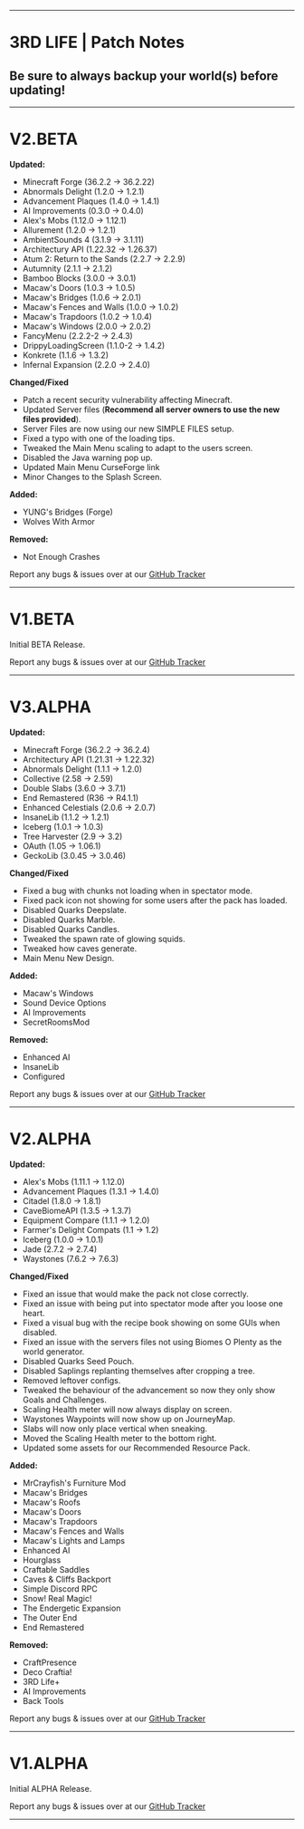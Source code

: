------------------------------------------------------------------------------------------------------------------------------------------------------------- 
# 3RD LIFE | Patch Notes
## Be sure to always backup your world(s) before updating!
-------------------------------------------------------------------------------------------------------------------------------------------------------------
<h1>V2.BETA</h1>

**Updated:**
+ Minecraft Forge (36.2.2 → 36.2.22)
+ Abnormals Delight (1.2.0 → 1.2.1)
+ Advancement Plaques (1.4.0 → 1.4.1)
+ AI Improvements (0.3.0 → 0.4.0)
+ Alex's Mobs (1.12.0 → 1.12.1)
+ Allurement (1.2.0 → 1.2.1)
+ AmbientSounds 4 (3.1.9 → 3.1.11)
+ Architectury API (1.22.32 → 1.26.37)
+ Atum 2: Return to the Sands (2.2.7 → 2.2.9)
+ Autumnity (2.1.1 → 2.1.2)
+ Bamboo Blocks (3.0.0 → 3.0.1)
+ Macaw's Doors (1.0.3 → 1.0.5)
+ Macaw's Bridges (1.0.6 → 2.0.1)
+ Macaw's Fences and Walls (1.0.0 → 1.0.2)
+ Macaw's Trapdoors (1.0.2 → 1.0.4)
+ Macaw's Windows (2.0.0 → 2.0.2)
+ FancyMenu (2.2.2-2 → 2.4.3)
+ DrippyLoadingScreen (1.1.0-2 → 1.4.2)
+ Konkrete (1.1.6 → 1.3.2)
+ Infernal Expansion (2.2.0 → 2.4.0)

**Changed/Fixed**
+ Patch a recent security vulnerability affecting Minecraft.
+ Updated Server files (**Recommend all server owners to use the new files provided**).
+ Server Files are now using our new SIMPLE FILES setup.
+ Fixed a typo with one of the loading tips.
+ Tweaked the Main Menu scaling to adapt to the users screen.
+ Disabled the Java warning pop up.
+ Updated Main Menu CurseForge link
+ Minor Changes to the Splash Screen.

**Added:**
+ YUNG's Bridges (Forge)
+ Wolves With Armor


**Removed:**
+ Not Enough Crashes

Report any bugs & issues over at our [GitHub Tracker](https://github.com/AMPZNetwork/3RD-LIFE)

---------------------------------------------------------------------------------
<h1>V1.BETA</h1>

Initial BETA Release.

Report any bugs & issues over at our [GitHub Tracker](https://github.com/AMPZNetwork/3RD-LIFE)

---------------------------------------------------------------------------------
<h1>V3.ALPHA</h1>


**Updated:**
+ Minecraft Forge (36.2.2 → 36.2.4)
+ Architectury API (1.21.31 → 1.22.32)
+ Abnormals Delight (1.1.1 → 1.2.0)
+ Collective (2.58 → 2.59)
+ Double Slabs (3.6.0 → 3.7.1)
+ End Remastered (R36 → R4.1.1)
+ Enhanced Celestials (2.0.6 → 2.0.7)
+ InsaneLib (1.1.2 → 1.2.1)
+ Iceberg (1.0.1 → 1.0.3)
+ Tree Harvester (2.9 → 3.2)
+ OAuth (1.05 → 1.06.1) 
+ GeckoLib (3.0.45 → 3.0.46)

**Changed/Fixed**
+ Fixed a bug with chunks not loading when in spectator mode.
+ Fixed pack icon not showing for some users after the pack has loaded.
+ Disabled Quarks Deepslate.
+ Disabled Quarks Marble.
+ Disabled Quarks Candles.
+ Tweaked the spawn rate of glowing squids.
+ Tweaked how caves generate.
+ Main Menu New Design.

**Added:**
+ Macaw's Windows
+ Sound Device Options
+ AI Improvements
+ SecretRoomsMod


**Removed:**
+ Enhanced AI
+ InsaneLib
+ Configured

Report any bugs & issues over at our [GitHub Tracker](https://github.com/AMPZNetwork/3RD-LIFE)

---------------------------------------------------------------------------------
<h1>V2.ALPHA</h1>


**Updated:**
+ Alex's Mobs (1.11.1 → 1.12.0)
+ Advancement Plaques (1.3.1 → 1.4.0)
+ Citadel (1.8.0 → 1.8.1)
+ CaveBiomeAPI (1.3.5 → 1.3.7)
+ Equipment Compare (1.1.1 → 1.2.0)
+ Farmer's Delight Compats (1.1 → 1.2)
+ Iceberg (1.0.0 → 1.0.1)
+ Jade (2.7.2 → 2.7.4)
+ Waystones (7.6.2 → 7.6.3)

**Changed/Fixed**
+ Fixed an issue that would make the pack not close correctly.
+ Fixed an issue with being put into spectator mode after you loose one heart. 
+ Fixed a visual bug with the recipe book showing on some GUIs when disabled.
+ Fixed an issue with the servers files not using Biomes O Plenty as the world generator.
+ Disabled Quarks Seed Pouch.
+ Disabled Saplings replanting themselves after cropping a tree.
+ Removed leftover configs.
+ Tweaked the behaviour of the advancement so now they only show Goals and Challenges.
+ Scaling Health meter will now always display on screen.
+ Waystones Waypoints will now show up on JourneyMap.
+ Slabs will now only place vertical when sneaking.
+ Moved the Scaling Health meter to the bottom right.
+ Updated some assets for our Recommended Resource Pack.


**Added:**
+ MrCrayfish's Furniture Mod
+ Macaw's Bridges
+ Macaw's Roofs
+ Macaw's Doors
+ Macaw's Trapdoors
+ Macaw's Fences and Walls
+ Macaw's Lights and Lamps
+ Enhanced AI
+ Hourglass
+ Craftable Saddles
+ Caves & Cliffs Backport
+ Simple Discord RPC
+ Snow! Real Magic!
+ The Endergetic Expansion
+ The Outer End
+ End Remastered


**Removed:**
+ CraftPresence
+ Deco Craftia!
+ 3RD Life+
+ AI Improvements
+ Back Tools


Report any bugs & issues over at our [GitHub Tracker](https://github.com/AMPZNetwork/3RD-LIFE)

---------------------------------------------------------------------------------
<h1>V1.ALPHA</h1>

Initial ALPHA Release.

Report any bugs & issues over at our [GitHub Tracker](https://github.com/AMPZNetwork/3RD-LIFE)

---------------------------------------------------------------------------------
